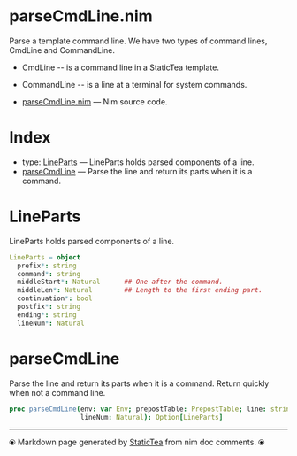 # parseCmdLine.nim

Parse a template command line. We have two types of command lines,
CmdLine and CommandLine.

* CmdLine -- is a command line in a StaticTea template.
* CommandLine -- is a line at a terminal for system commands.

* [parseCmdLine.nim](../src/parseCmdLine.nim) &mdash; Nim source code.
# Index

* type: [LineParts](#lineparts) &mdash; LineParts holds parsed components of a line.
* [parseCmdLine](#parsecmdline) &mdash; Parse the line and return its parts when it is a command.

# LineParts

LineParts holds parsed components of a line.

```nim
LineParts = object
  prefix*: string
  command*: string
  middleStart*: Natural      ## One after the command.
  middleLen*: Natural        ## Length to the first ending part.
  continuation*: bool
  postfix*: string
  ending*: string
  lineNum*: Natural

```

# parseCmdLine

Parse the line and return its parts when it is a command. Return quickly when not a command line.

```nim
proc parseCmdLine(env: var Env; prepostTable: PrepostTable; line: string;
                  lineNum: Natural): Option[LineParts]
```


---
⦿ Markdown page generated by [StaticTea](https://github.com/flenniken/statictea/) from nim doc comments. ⦿
